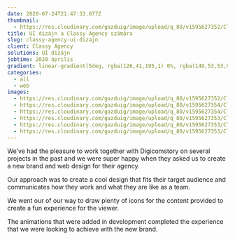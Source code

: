 ```yaml
---
date: 2020-07-24T21:47:33.077Z
thumbnail:
  - https://res.cloudinary.com/gazduig/image/upload/q_80/v1595627352/Classy/Frame_111_ckgdht.webp
title: UI dizájn a Classy Agency számára
slug: classy-agency-ui-dizajn
client: Classy Agency
solutions: UI dizájn
jobtime: 2020 április
gradient: linear-gradient(5deg, rgba(126,41,195,1) 0%, rgba(149,53,53,0) 71%)
categories:
  - all
  - web
images:
  - https://res.cloudinary.com/gazduig/image/upload/q_80/v1595627352/Classy/Frame_109_ecdh0u.webp
  - https://res.cloudinary.com/gazduig/image/upload/q_80/v1595627354/Classy/Frame_110_ublceh.webp
  - https://res.cloudinary.com/gazduig/image/upload/q_80/v1595627354/Classy/Frame_114_tlnpsz.webp
  - https://res.cloudinary.com/gazduig/image/upload/q_80/v1595627353/Classy/Frame_113_pveao0.webp
  - https://res.cloudinary.com/gazduig/image/upload/q_80/v1595627353/Classy/Frame_108_n8k7k4.webp
  - https://res.cloudinary.com/gazduig/image/upload/q_80/v1595627353/Classy/Frame_112_t6jjxb.webp
---
```

<!--StartFragment-->

We’ve had the pleasure to work together with Digicomstory on several projects in the past and we were super happy when they asked us to create a new brand and web design for their agency.

Our approach was to create a cool design that fits their target audience and communicates how they work and what they are like as a team.

We went our of our way to draw plenty of icons for the content provided to create a fun experience for the viewer.

The animations that were added in development completed the experience that we were looking to achieve with the new brand.

<!--EndFragment-->